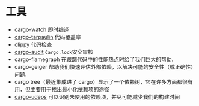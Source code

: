 # 工具

- [cargo-watch](https://crates.io/crates/cargo-watch) 即时编译
- [cargo-tarpaulin](https://crates.io/crates/cargo-tarpaulin) 代码覆盖率
- [clippy](https://github.com/rust-lang/rust-clippy#clippy) 代码检查
- [cargo-audit](https://crates.io/crates/cargo-audit) `Cargo.lock`安全审核
- cargo-flamegraph 在跟踪代码中的性能热点时给了我们巨大的帮助.
- cargo-geiger 帮助我们快速评估外部依赖，以解决可能的安全性（或正确性）问题.
- cargo tree（最近集成进了 cargo）显示了一个依赖树，它在许多方面都很有用，但主要用于找出最小化依赖项的途径
- [cargo-udeps](https://crates.io/crates/cargo-udeps) 可以识别未使用的依赖项，并尽可能减少我们的构建时间
